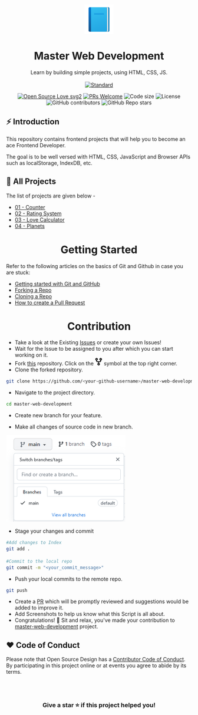 <p align="center">
  <a href="master-web-development.netlify.app">
    <img alt="30 Days 30 Projects" height="80" src="./assets/image/add-readme.png">
  </a>
</p>
<h1 align="center">Master Web Development</h1>

<div align="center">
  Learn by building simple projects, using HTML, CSS, JS.
</div>

<br />

<div align="center">
  <!-- Standard -->
  <a href="https://standardjs.com">
    <img src="https://img.shields.io/badge/code%20style-standard-brightgreen.svg?style=flat-square"
      alt="Standard" />
  </a>
  
  [![Open Source Love svg2](https://badges.frapsoft.com/os/v2/open-source.svg?v=103)](https://github.com/ellerbrock/open-source-badges/)
  [![PRs Welcome](https://img.shields.io/badge/PRs-welcome-brightgreen.svg?style=flat-square)](http://makeapullrequest.com)
  <img src="https://img.shields.io/github/languages/code-size/iamrahulmahato/master-web-development?style=flat-square" alt="Code size" />
  <img src="https://img.shields.io/github/license/iamrahulmahato/master-web-development?style=flat-square" alt="License" />
  <img alt="GitHub contributors" src="https://img.shields.io/github/contributors/iamrahulmahato/master-web-development?style=flat-square">
  <img alt="GitHub Repo stars" src="https://img.shields.io/github/stars/iamrahulmahato/master-web-development?style=social">
</div>

## ⚡️  Introduction
This repository contains frontend projects that will help you to become an ace Frontend Developer.

The goal is to be well versed with HTML, CSS, JavaScript and Browser APIs such as localStorage, IndexDB, etc.

## 🎯 All Projects
The list of projects are given below -

- [01 - Counter](https://master-web-development.netlify.app/projects/counter/index.html)
- [02 - Rating System](https://master-web-development.netlify.app/projects/rating%20system/)
- [03 - Love Calculator](https://master-web-development.netlify.app/projects/love%20calculator/)
- [04 - Planets](https://master-web-development.netlify.app/projects/plants/)



<center><h1 align="center">Getting Started  </h1></center>


Refer to the following articles on the basics of Git and Github in case you are stuck:

- [Getting started with Git and GitHub](https://towardsdatascience.com/getting-started-with-git-and-github-6fcd0f2d4ac6)
- [Forking a Repo](https://help.github.com/en/github/getting-started-with-github/fork-a-repo)
- [Cloning a Repo](https://help.github.com/en/desktop/contributing-to-projects/creating-a-pull-request)
- [How to create a Pull Request](https://opensource.com/article/19/7/create-pull-request-github)

<center><h1 align="center"> Contribution </h1></center>

<div align="center">



</div>

- Take a look at the Existing [Issues](https://github.com/iamrahulmahato/master-web-development/issues) or create your own Issues!
- Wait for the Issue to be assigned to you after which you can start working on it.
- Fork [this](https://github.com/iamrahulmahato/master-web-development) repository.
Click on the <a href="https://github.com/iamrahulmahato/master-web-development"><img src="./assets/image/git-fork_1.png" height="20" width="20"></a> symbol at the top right corner.
- Clone the forked repository.

```bash
git clone https://github.com/<your-github-username>/master-web-development
```
- Navigate to the project directory.

```bash
cd master-web-development
```
<p>
  
* Create new branch for your feature.

* Make all changes of source code in new branch.
  
<img src="./assets/image/branch.png">
 </p>
 
* Stage your changes and commit

```bash
#Add changes to Index
git add .

#Commit to the local repo
git commit -m "<your_commit_message>"
```
- Push your local commits to the remote repo.

```bash
git push
```
- Create a [PR](https://help.github.com/en/github/collaborating-with-issues-and-pull-requests/creating-a-pull-request)  which will be promptly reviewed and suggestions would be added to improve it.
- Add Screenshots to help us know what this Script is all about.
- Congratulations! 🎉 Sit and relax, you've made your contribution to [master-web-development](https://github.com/iamrahulmahato/master-web-development) project.


  
## ❤️ Code of Conduct

Please note that Open Source Design has a [Contributor Code of Conduct](./CODE_OF_CONDUCT.md). By participating in this project online or at events you agree to abide by its terms.


<!-- ------------------------------------------------------------------------------------------------------------------------------------------------------->

<br>
  
<br>

<div align="center">

### Give a star ⭐️ if this project helped you!


</div>

